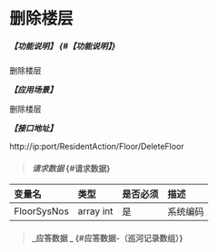 # 删除楼层

##### _【功能说明】_ {#【功能说明】}

删除楼层

_**【应用场景】**_

删除楼层

_**【接口地址】**_

http://ip:port/ResidentAction/Floor/DeleteFloor

> #### _请求数据_ {#请求数据}

| 变量名 | 类型 | 是否必须 | 描述 |
| :--- | :--- | :--- | :--- |
| FloorSysNos | array int | 是 | 系统编码 |

> #### _应答数据 _ {#应答数据-（巡河记录数组）}



